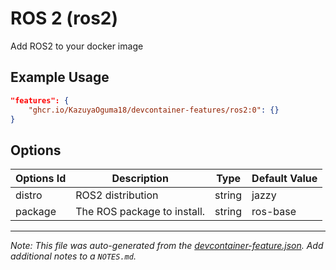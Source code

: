 
# ROS 2 (ros2)

Add ROS2 to your docker image

## Example Usage

```json
"features": {
    "ghcr.io/KazuyaOguma18/devcontainer-features/ros2:0": {}
}
```

## Options

| Options Id | Description | Type | Default Value |
|-----|-----|-----|-----|
| distro | ROS2 distribution | string | jazzy |
| package | The ROS package to install. | string | ros-base |



---

_Note: This file was auto-generated from the [devcontainer-feature.json](https://github.com/KazuyaOguma18/devcontainer-features/blob/main/src/ros2/devcontainer-feature.json).  Add additional notes to a `NOTES.md`._
